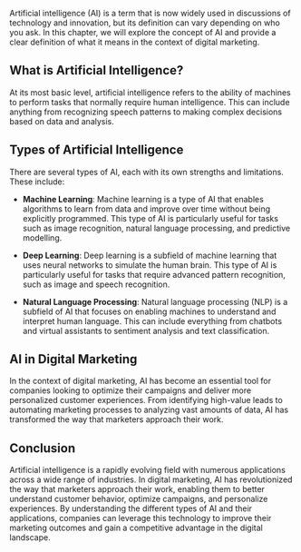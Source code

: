 
Artificial intelligence (AI) is a term that is now widely used in discussions of technology and innovation, but its definition can vary depending on who you ask. In this chapter, we will explore the concept of AI and provide a clear definition of what it means in the context of digital marketing.

What is Artificial Intelligence?
--------------------------------

At its most basic level, artificial intelligence refers to the ability of machines to perform tasks that normally require human intelligence. This can include anything from recognizing speech patterns to making complex decisions based on data and analysis.

Types of Artificial Intelligence
--------------------------------

There are several types of AI, each with its own strengths and limitations. These include:

* **Machine Learning**: Machine learning is a type of AI that enables algorithms to learn from data and improve over time without being explicitly programmed. This type of AI is particularly useful for tasks such as image recognition, natural language processing, and predictive modelling.

* **Deep Learning**: Deep learning is a subfield of machine learning that uses neural networks to simulate the human brain. This type of AI is particularly useful for tasks that require advanced pattern recognition, such as image and speech recognition.

* **Natural Language Processing**: Natural language processing (NLP) is a subfield of AI that focuses on enabling machines to understand and interpret human language. This can include everything from chatbots and virtual assistants to sentiment analysis and text classification.

AI in Digital Marketing
-----------------------

In the context of digital marketing, AI has become an essential tool for companies looking to optimize their campaigns and deliver more personalized customer experiences. From identifying high-value leads to automating marketing processes to analyzing vast amounts of data, AI has transformed the way that marketers approach their work.

Conclusion
----------

Artificial intelligence is a rapidly evolving field with numerous applications across a wide range of industries. In digital marketing, AI has revolutionized the way that marketers approach their work, enabling them to better understand customer behavior, optimize campaigns, and personalize experiences. By understanding the different types of AI and their applications, companies can leverage this technology to improve their marketing outcomes and gain a competitive advantage in the digital landscape.
